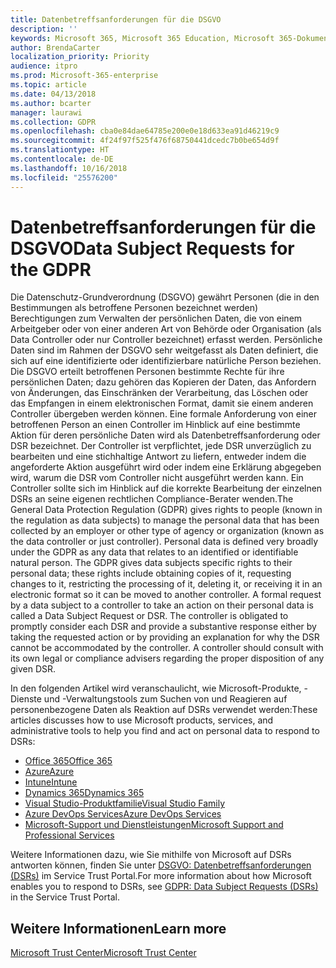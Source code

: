 ```yaml
---
title: Datenbetreffsanforderungen für die DSGVO
description: ''
keywords: Microsoft 365, Microsoft 365 Education, Microsoft 365-Dokumentation, DSGVO
author: BrendaCarter
localization_priority: Priority
audience: itpro
ms.prod: Microsoft-365-enterprise
ms.topic: article
ms.date: 04/13/2018
ms.author: bcarter
manager: laurawi
ms.collection: GDPR
ms.openlocfilehash: cba0e84dae64785e200e0e18d633ea91d46219c9
ms.sourcegitcommit: 4f24f97f525f476f68750441dcedc7b0be654d9f
ms.translationtype: HT
ms.contentlocale: de-DE
ms.lasthandoff: 10/16/2018
ms.locfileid: "25576200"
---
```

# <a name="data-subject-requests-for-the-gdpr"></a><span data-ttu-id="3c0b6-103">Datenbetreffsanforderungen für die DSGVO</span><span class="sxs-lookup"><span data-stu-id="3c0b6-103">Data Subject Requests for the GDPR</span></span>

<span data-ttu-id="3c0b6-p101">Die Datenschutz-Grundverordnung (DSGVO) gewährt Personen (die in den Bestimmungen als betroffene Personen bezeichnet werden) Berechtigungen zum Verwalten der persönlichen Daten, die von einem Arbeitgeber oder von einer anderen Art von Behörde oder Organisation (als Data Controller oder nur Controller bezeichnet) erfasst werden. Persönliche Daten sind im Rahmen der DSGVO sehr weitgefasst als Daten definiert, die sich auf eine identifizierte oder identifizierbare natürliche Person beziehen. Die DSGVO erteilt betroffenen Personen bestimmte Rechte für ihre persönlichen Daten; dazu gehören das Kopieren der Daten, das Anfordern von Änderungen, das Einschränken der Verarbeitung, das Löschen oder das Empfangen in einem elektronischen Format, damit sie einem anderen Controller übergeben werden können. Eine formale Anforderung von einer betroffenen Person an einen Controller im Hinblick auf eine bestimmte Aktion für deren persönliche Daten wird als Datenbetreffsanforderung oder DSR bezeichnet. Der Controller ist verpflichtet, jede DSR unverzüglich zu bearbeiten und eine stichhaltige Antwort zu liefern, entweder indem die angeforderte Aktion ausgeführt wird oder indem eine Erklärung abgegeben wird, warum die DSR vom Controller nicht ausgeführt werden kann. Ein Controller sollte sich im Hinblick auf die korrekte Bearbeitung der einzelnen DSRs an seine eigenen rechtlichen Compliance-Berater wenden.</span><span class="sxs-lookup"><span data-stu-id="3c0b6-p101">The General Data Protection Regulation (GDPR) gives rights to people (known in the regulation as data subjects) to manage the personal data that has been collected by an employer or other type of agency or organization (known as the data controller or just controller). Personal data is defined very broadly under the GDPR as any data that relates to an identified or identifiable natural person. The GDPR gives data subjects specific rights to their personal data; these rights include obtaining copies of it, requesting changes to it, restricting the processing of it, deleting it, or receiving it in an electronic format so it can be moved to another controller. A formal request by a data subject to a controller to take an action on their personal data is called a Data Subject Request or DSR. The controller is obligated to promptly consider each DSR and provide a substantive response either by taking the requested action or by providing an explanation for why the DSR cannot be accommodated by the controller. A controller should consult with its own legal or compliance advisers regarding the proper disposition of any given DSR.</span></span>

<span data-ttu-id="3c0b6-110">In den folgenden Artikel wird veranschaulicht, wie Microsoft-Produkte, -Dienste und -Verwaltungstools zum Suchen von und Reagieren auf personenbezogene Daten als Reaktion auf DSRs verwendet werden:</span><span class="sxs-lookup"><span data-stu-id="3c0b6-110">These articles discusses how to use Microsoft products, services, and administrative tools to help you find and act on personal data to respond to DSRs:</span></span>

- [<span data-ttu-id="3c0b6-111">Office 365</span><span class="sxs-lookup"><span data-stu-id="3c0b6-111">Office 365</span></span>](gdpr-dsr-Office365.md)
- [<span data-ttu-id="3c0b6-112">Azure</span><span class="sxs-lookup"><span data-stu-id="3c0b6-112">Azure</span></span>](gdpr-dsr-Azure.md)
- [<span data-ttu-id="3c0b6-113">Intune</span><span class="sxs-lookup"><span data-stu-id="3c0b6-113">Intune</span></span>](gdpr-dsr-Intune.md)
- [<span data-ttu-id="3c0b6-114">Dynamics 365</span><span class="sxs-lookup"><span data-stu-id="3c0b6-114">Dynamics 365</span></span>](gdpr-dsr-Dynamics365.md)
- [<span data-ttu-id="3c0b6-115">Visual Studio-Produktfamilie</span><span class="sxs-lookup"><span data-stu-id="3c0b6-115">Visual Studio Family</span></span>](gdpr-dsr-visual-studio-family.md)
- [<span data-ttu-id="3c0b6-116">Azure DevOps Services</span><span class="sxs-lookup"><span data-stu-id="3c0b6-116">Azure DevOps Services</span></span>](gdpr-dsr-vsts.md)
- [<span data-ttu-id="3c0b6-117">Microsoft-Support und Dienstleistungen</span><span class="sxs-lookup"><span data-stu-id="3c0b6-117">Microsoft Support and Professional Services</span></span>](gdpr-dsr-prof-services.md)

<span data-ttu-id="3c0b6-118">Weitere Informationen dazu, wie Sie mithilfe von Microsoft auf DSRs antworten können, finden Sie unter [DSGVO: Datenbetreffsanforderungen (DSRs)](https://servicetrust.microsoft.com/ViewPage/GDPRDSR) im Service Trust Portal.</span><span class="sxs-lookup"><span data-stu-id="3c0b6-118">For more information about how Microsoft enables you to respond to DSRs, see [GDPR: Data Subject Requests (DSRs)](https://servicetrust.microsoft.com/ViewPage/GDPRDSR) in the Service Trust Portal.</span></span>

## <a name="learn-more"></a><span data-ttu-id="3c0b6-119">Weitere Informationen</span><span class="sxs-lookup"><span data-stu-id="3c0b6-119">Learn more</span></span>

[<span data-ttu-id="3c0b6-120">Microsoft Trust Center</span><span class="sxs-lookup"><span data-stu-id="3c0b6-120">Microsoft Trust Center</span></span>](https://www.microsoft.com/TrustCenter/Privacy/gdpr/default.aspx)